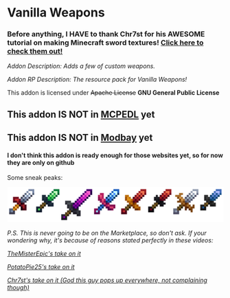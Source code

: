 # Vanilla Weapons

### Before anything, I HAVE to thank Chr7st for his AWESOME tutorial on making Minecraft sword textures! [Click here to check them out!](https://www.youtube.com/@Chr7st)

_Addon Description: Adds a few of custom weapons._

_Addon RP Description: The resource pack for Vanilla Weapons!_

This addon is licensed under ~~Apache License~~ **GNU General Public License**

## This addon IS NOT in [MCPEDL](https://mcpedl.com/) yet
## This addon IS NOT in [Modbay](https://modbay.net/) yet
#### I don't think this addon is ready enough for those websites yet, so for now they are only on github

Some sneak peaks:

![A sneak peak at the swords](/docs/images/alltheswords.png)

_P.S. This is never going to be on the Marketplace, so don't ask. If your wondering why, it's because of reasons stated perfectly in these videos:_

_[TheMisterEpic's take on it](https://www.youtube.com/watch?v=ZAw0Rr6_ffc)_

_[PotatoPie25's take on it](https://www.youtube.com/watch?v=d3ymwnMohFA)_

_[Chr7st's take on it (God this guy pops up everywhere, not complaining though)](https://www.youtube.com/watch?v=RYH65IRapkI)_




                                            
                      
                      


